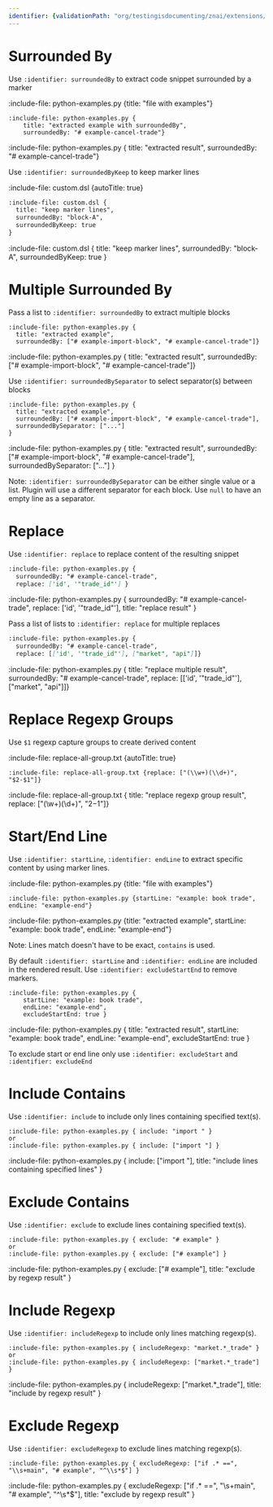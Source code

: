 ```yaml
---
identifier: {validationPath: "org/testingisdocumenting/znai/extensions/file/TextContentExtractor.java"}
---
```


# Surrounded By

Use `:identifier: surroundedBy` to extract code snippet surrounded by a marker

:include-file: python-examples.py {title: "file with examples"}

    :include-file: python-examples.py {
        title: "extracted example with surroundedBy",
        surroundedBy: "# example-cancel-trade"}

:include-file: python-examples.py {
  title: "extracted result",
  surroundedBy: "# example-cancel-trade"}

Use `:identifier: surroundedByKeep` to keep marker lines

:include-file: custom.dsl {autoTitle: true}

```markdown {highlight: "surroundedByKeep"}
:include-file: custom.dsl {
  title: "keep marker lines",
  surroundedBy: "block-A",
  surroundedByKeep: true
}
```

:include-file: custom.dsl {
  title: "keep marker lines",
  surroundedBy: "block-A",
  surroundedByKeep: true
}

# Multiple Surrounded By 

Pass a list to `:identifier: surroundedBy` to extract multiple blocks

    :include-file: python-examples.py {
      title: "extracted example",
      surroundedBy: ["# example-import-block", "# example-cancel-trade"]}

:include-file: python-examples.py {
  title: "extracted result",
  surroundedBy: ["# example-import-block", "# example-cancel-trade"]}

Use `:identifier: surroundedBySeparator` to select separator(s) between blocks
  
    :include-file: python-examples.py {
      title: "extracted example",
      surroundedBy: ["# example-import-block", "# example-cancel-trade"],
      surroundedBySeparator: ["..."]
    }

:include-file: python-examples.py {
  title: "extracted result",
  surroundedBy: ["# example-import-block", "# example-cancel-trade"],
  surroundedBySeparator: ["..."]
}

Note: `:identifier: surroundedBySeparator` can be either single value or a list. Plugin will use a different separator for each block. Use `null` to have an empty line as a separator.  

# Replace

Use `:identifier: replace` to replace content of the resulting snippet

```markdown {highlight: "replace"}
:include-file: python-examples.py {
  surroundedBy: "# example-cancel-trade",
  replace: ['id', '"trade_id"'] }
```

:include-file: python-examples.py {
  surroundedBy: "# example-cancel-trade",
  replace: ['id', '"trade_id"'],
  title: "replace result"
}

Pass a list of lists to `:identifier: replace` for multiple replaces

```markdown {highlight: "replace"}
:include-file: python-examples.py {
  surroundedBy: "# example-cancel-trade",
  replace: [['id', '"trade_id"'], ["market", "api"]]}
```

:include-file: python-examples.py {
  title: "replace multiple result",
  surroundedBy: "# example-cancel-trade",
  replace: [['id', '"trade_id"'], ["market", "api"]]}

# Replace Regexp Groups

Use `$1` regexp capture groups to create derived content

:include-file: replace-all-group.txt {autoTitle: true}

    :include-file: replace-all-group.txt {replace: ["(\\w+)(\\d+)", "$2-$1"]}

:include-file: replace-all-group.txt {
  title: "replace regexp group result",
  replace: ["(\\w+)(\\d+)", "$2-$1"]}


# Start/End Line

Use `:identifier: startLine`, `:identifier: endLine` to extract specific content by using marker lines.

:include-file: python-examples.py {title: "file with examples"}

    :include-file: python-examples.py {startLine: "example: book trade", endLine: "example-end"}

:include-file: python-examples.py {title: "extracted example", startLine: "example: book trade", endLine: "example-end"}

Note: Lines match doesn't have to be exact, `contains` is used.

By default `:identifier: startLine` and `:identifier: endLine` are included in the rendered result. Use `:identifier: excludeStartEnd` to remove markers.

    :include-file: python-examples.py { 
        startLine: "example: book trade",
        endLine: "example-end",
        excludeStartEnd: true }

:include-file: python-examples.py {
  title: "extracted result",
  startLine: "example: book trade",
  endLine: "example-end",
  excludeStartEnd: true }

To exclude start or end line only use `:identifier: excludeStart` and `:identifier: excludeEnd`

# Include Contains

Use `:identifier: include` to include only lines containing specified text(s).

    :include-file: python-examples.py { include: "import " }
    or
    :include-file: python-examples.py { include: ["import "] }

:include-file: python-examples.py { include: ["import "], title: "include lines containing specified lines" }

# Exclude Contains

Use `:identifier: exclude` to exclude lines containing specified text(s).

    :include-file: python-examples.py { exclude: "# example" }
    or
    :include-file: python-examples.py { exclude: ["# example"] }

:include-file: python-examples.py { exclude: ["# example"], title: "exclude by regexp result" }


# Include Regexp

Use `:identifier: includeRegexp` to include only lines matching regexp(s).

    :include-file: python-examples.py { includeRegexp: "market.*_trade" }
    or
    :include-file: python-examples.py { includeRegexp: ["market.*_trade"] }

:include-file: python-examples.py { includeRegexp: ["market.*_trade"], title: "include by regexp result" }

# Exclude Regexp

Use `:identifier: excludeRegexp` to exclude lines matching regexp(s).

    :include-file: python-examples.py { excludeRegexp: ["if .* ==", "\\s+main", "# example", "^\\s*$"] }

:include-file: python-examples.py { excludeRegexp: ["if .* ==", "\\s+main", "# example", "^\\s*$"], title: "exclude by regexp result" }
